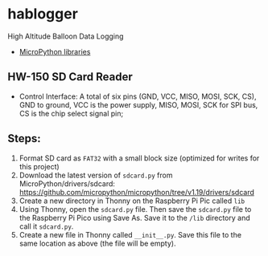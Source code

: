 # hablogger
 High Altitude Balloon Data Logging 

 * [MicroPython libraries](https://docs.micropython.org/en/latest/library/index.html)
 

 ## HW-150 SD Card Reader
 * Control Interface: A total of six pins (GND, VCC, MISO, MOSI, SCK, CS), GND to ground, VCC is the power supply, MISO, MOSI, SCK for SPI bus, CS is the chip select signal pin;


 ## Steps:
 1. Format SD card as `FAT32` with a small block size (optimized for writes for this project)
 1. Download the latest version of `sdcard.py` from MicroPython/drivers/sdcard: https://github.com/micropython/micropython/tree/v1.19/drivers/sdcard
 1. Create a new directory in Thonny on the Raspberry Pi Pic called `lib`
 1. Using Thonny, open the `sdcard.py` file. Then save the `sdcard.py` file to the Raspberry Pi Pico using Save As. Save it to the `/lib` directory and call it `sdcard.py`.
 1. Create a new file in Thonny called `__init__.py`. Save this file to the same location as above (the file will be empty).
